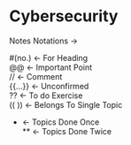 # Cybersecurity

Notes Notations ->

#(no.) <- For Heading<br/>
@@ <- Important Point<br/>
// <- Comment<br/>
{{...}} <- Unconfirmed<br/>
?? <- To do Exercise<br/>
(( )) <- Belongs To Single Topic<br/>
* <- Topics Done Once<br/>
** <- Topics Done Twice<br/>
